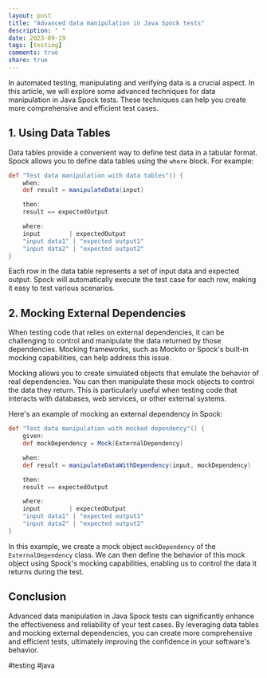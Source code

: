 ```yaml
---
layout: post
title: "Advanced data manipulation in Java Spock tests"
description: " "
date: 2023-09-19
tags: [testing]
comments: true
share: true
---
```


In automated testing, manipulating and verifying data is a crucial aspect. In this article, we will explore some advanced techniques for data manipulation in Java Spock tests. These techniques can help you create more comprehensive and efficient test cases.

## 1. Using Data Tables

Data tables provide a convenient way to define test data in a tabular format. Spock allows you to define data tables using the `where` block. For example:

```groovy
def "Test data manipulation with data tables"() {
    when:
    def result = manipulateData(input)

    then:
    result == expectedOutput

    where:
    input        | expectedOutput
    "input data1" | "expected output1"
    "input data2" | "expected output2"
}
```

Each row in the data table represents a set of input data and expected output. Spock will automatically execute the test case for each row, making it easy to test various scenarios.

## 2. Mocking External Dependencies

When testing code that relies on external dependencies, it can be challenging to control and manipulate the data returned by those dependencies. Mocking frameworks, such as Mockito or Spock's built-in mocking capabilities, can help address this issue.

Mocking allows you to create simulated objects that emulate the behavior of real dependencies. You can then manipulate these mock objects to control the data they return. This is particularly useful when testing code that interacts with databases, web services, or other external systems.

Here's an example of mocking an external dependency in Spock:

```groovy
def "Test data manipulation with mocked dependency"() {
    given:
    def mockDependency = Mock(ExternalDependency)

    when:
    def result = manipulateDataWithDependency(input, mockDependency)

    then:
    result == expectedOutput

    where:
    input        | expectedOutput
    "input data1" | "expected output1"
    "input data2" | "expected output2"
}
```
In this example, we create a mock object `mockDependency` of the `ExternalDependency` class. We can then define the behavior of this mock object using Spock's mocking capabilities, enabling us to control the data it returns during the test.

## Conclusion

Advanced data manipulation in Java Spock tests can significantly enhance the effectiveness and reliability of your test cases. By leveraging data tables and mocking external dependencies, you can create more comprehensive and efficient tests, ultimately improving the confidence in your software's behavior.

#testing #java